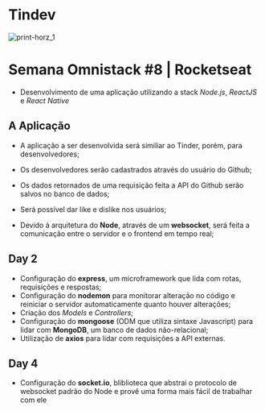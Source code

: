 # Tindev
![print-horz_1](https://user-images.githubusercontent.com/50254416/65558895-d0f89900-df0e-11e9-9971-e71d585cfe42.png)
# Semana Omnistack #8 | Rocketseat
 - Desenvolvimento de uma aplicação utilizando a stack *Node.js*, *ReactJS* e *React Native*


## A Aplicação
 - A aplicação a ser desenvolvida será similiar ao Tinder, porém, para desenvolvedores;
 - Os desenvolvedores serão cadastrados através do usuário do Github;
 - Os dados retornados de uma requisição feita a API do Github serão salvos no banco de dados;
 - Será possível dar like e dislike nos usuários;

 - Devido à arquitetura do **Node**, através de um **websocket**, será feita a comunicação entre o servidor e o frontend em tempo real;

## Day 2
 - Configuração do **express**, um microframework que lida com rotas, requisições e respostas;
 - Configuração do **nodemon** para monitorar alteração no código e reiniciar o servidor automaticamente quanto houver alterações;
 - Criação dos *Models* e *Controllers*;
 - Configuração do **mongoose** (ODM que utiliza sintaxe Javascript) para lidar com **MongoDB**, um banco de dados não-relacional;
 - Utilização de **axios** para lidar com requisições a API externas.

## Day 4
  - Configuração do **socket.io**, bliblioteca que abstrai o protocolo de websocket padrão do Node e provê uma forma mais fácil de trabalhar com ele
